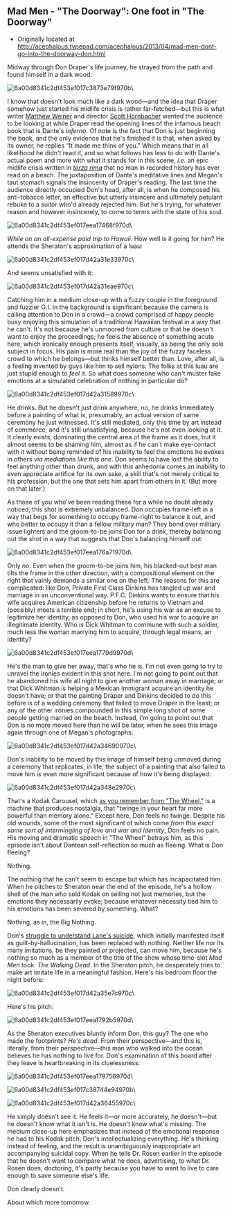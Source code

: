 ## Mad Men - "The Doorway": One foot in "The Doorway"

 * Originally located at http://acephalous.typepad.com/acephalous/2013/04/mad-men-dont-go-into-the-doorway-don.html

Midway through Don Draper's life journey, he strayed from the path and found himself in a dark wood:

![6a00d8341c2df453ef017c3873e79f970b](images/tv/mad-men/the-doorway/6a00d8341c2df453ef017c3873e79f970b.png)\ 

I know that doesn't look much like a dark wood—and the idea that Draper somehow just started his midlife crisis is rather far-fetched—but this is what writer [Matthew Weiner](http://www.imdb.com/name/nm1980806/) and director [Scott Hornbacher](http://www.imdb.com/name/nm0394954/) wanted the audience to be looking at while Draper read the opening lines of the infamous beach book that is Dante's *Inferno*. Of note is the fact that Don is just beginning the book, and the only evidence that he's finished it is that, when asked by its owner, he replies "It made me think of you." Which means that in all likelihood he didn't read it, and so what follows has less to do with Dante's actual poem and more with what it stands for in this scene, *i.e.* an epic midlife crisis written in *[terza rima](http://en.wikipedia.org/wiki/Terza_rima)* that no man in recorded history has ever read on a beach. The juxtaposition of Dante's meditative lines and Megan's taut stomach signals the insincerity of Draper's reading. The last time the audience directly occupied Don's head, after all, is when he composed his anti-tobacco letter, an effective but utterly insincere and ultimately petulant rebuke to a suitor who'd already rejected him. But he's trying, for whatever reason and however insincerely, to come to terms with the state of his soul.

![6a00d8341c2df453ef017eea17468f970d](images/tv/mad-men/the-doorway/6a00d8341c2df453ef017eea17468f970d.png)\ 

*While on an all-expense paid trip to Hawaii*. How well is it going for him? He attends the Sheraton's approximation of a luau:

![6a00d8341c2df453ef017d42a31e33970c](images/tv/mad-men/the-doorway/6a00d8341c2df453ef017d42a31e33970c.png)\ 

And seems unsatisfied with it:

![6a00d8341c2df453ef017d42a31eae970c](images/tv/mad-men/the-doorway/6a00d8341c2df453ef017d42a31eae970c.png)\ 

Catching him in a medium close-up with a fuzzy couple in the foreground and fuzzier G.I. in the background is significant because the camera is calling attention to Don in a crowd—a crowd comprised of happy people busy enjoying this simulation of a traditional Hawaiian festival in a way that he can't. It's not because he's unmoored from culture or that he doesn't want to enjoy the proceedings; he feels the absence of something acute here, which ironically enough presents itself, visually, as being the only sole subject in focus. His pain is more real than the joy of the fuzzy faceless crowd to which he belongs—but thinks himself better than. Love, after all, is a feeling invented by guys like him to sell nylons. The folks at this luau are just stupid enough to *feel* it. So what does someone who can't muster fake emotions at a simulated celebration of nothing in particular do?

![6a00d8341c2df453ef017d42a31589970c](images/tv/mad-men/the-doorway/6a00d8341c2df453ef017d42a31589970c.png)\ 

He drinks. But he doesn't just drink anywhere, no, he drinks immediately before a painting of what is, presumably, an actual version of same ceremony he just witnessed. It's still mediated, only this time by art instead of commerce; and it's still unsatisfying, because he's not even looking at it. It clearly exists, dominating the central area of the frame as it does, but it almost seems to be shaming him, almost as if he can't make eye-contact with it without being reminded of his inability to feel the emotions he evokes in others *via mediations like this one*. Don seems to have lost the ability to feel anything other than drunk, and with this anhedonia comes an inability to even appreciate artifice for its own sake, a skill that's not merely critical to his profession, but the one that sets him apart from others in it. (But more on that later.)

As those of you who've been reading these for a while no doubt already noticed, this shot is extremely unbalanced. Don occupies frame-left in a way that begs for something to occupy frame-right to balance it out, and who better to occupy it than a fellow military man? They bond over military issue lighters and the groom-to-be joins Don for a drink, thereby balancing out the shot in a way that suggests that Don's balancing himself out:

![6a00d8341c2df453ef017eea176a71970d](images/tv/mad-men/the-doorway/6a00d8341c2df453ef017eea176a71970d.png)\ 

Only *no*. Even when the groom-to-be joins him, his blacked-out best man tilts the frame in the other direction, with a compositional element on the right that vainly demands a similar one on the left. The reasons for this are complicated: like Don, Private First Class Dinkins has tangled up war and marriage in an unconventional way. P.F.C. Dinkins wants to ensure that his wife acquires American citizenship before he returns to Vietnam and (possibly) meets a terrible end; in short, he's  using his war as an excuse to legitimize her identity, as opposed to Don, who used his war to acquire an illegitimate identity. Who is Dick Whitman to commune with such a soldier, much less the woman marrying him to acquire, through legal means, an identity?

![6a00d8341c2df453ef017eea1779d9970d](images/tv/mad-men/the-doorway/6a00d8341c2df453ef017eea1779d9970d.png)\ 

He's the man to give her away, that's who he is. I'm not even going to try to unravel the ironies evident in this shot here. I'm not going to point out that he abandoned his wife all night to give another woman away in marriage; or that Dick Whitman is helping a Mexican immigrant acquire an identity he doesn't have; or that the painting Draper and Dinkins decided to do this before is of a wedding ceremony that failed to move Draper in the least; or any of the other ironies compounded in this simple long shot of some people getting married on the beach. Instead, I'm going to point out that Don is no more moved here than he will be later, when he sees this image again through one of Megan's photographs:

![6a00d8341c2df453ef017d42a34690970c](images/tv/mad-men/the-doorway/6a00d8341c2df453ef017d42a34690970c.png)\ 

Don's inability to be moved by this image of himself being unmoved during a ceremony that replicates, in life, the subject of a painting that also failed to move him is even more significant because of how it's being displayed:

![6a00d8341c2df453ef017d42a348e2970c](images/tv/mad-men/the-doorway/6a00d8341c2df453ef017d42a348e2970c.png)\ 

That's a Kodak Carousel, which [as you remember from "The Wheel,"](http://acephalous.typepad.com/acephalous/2012/06/mad-men-the-wheel.html) is a machine that produces nostalgia, that "twinge in your heart far more powerful than memory alone." Except here, Don feels no twinge. Despite his old wounds, some of the most significant of which come *from this exact same sort of intermingling of love and war and identity*, Don feels no pain. His moving and dramatic speech in "The Wheel" betrays him, as this episode isn't about Dantean self-reflection so much as fleeing. What is Don fleeing?

Nothing.

The nothing that he can't seem to escape but which has incapacitated him. When he pitches to Sheraton near the end of the episode, he's a hollow shell of the man who sold Kodak on selling not just memories, but the emotions they necessarily evoke; because whatever necessity tied him to his emotions has been severed by something. What?

Nothing, as in, the Big Nothing.

Don's [struggle to understand Lane's suicide](http://acephalous.typepad.com/acephalous/2012/06/mad-men-its-not-your-tooth-thats-rotten-.html), which initially manifested itself as guilt-by-hallucination, has been replaced with nothing. Neither life nor its many imitations, be they painted or projected, can move him, because he's nothing so much as a member of the title of the show whose time-slot *Mad Men* took: *The Walking Dead*. In the Sheraton pitch, he desperately tries to make art imitate life in a meaningful fashion. Here's his bedroom floor the night before:

![6a00d8341c2df453ef017d42a35e7c970c](images/tv/mad-men/the-doorway/6a00d8341c2df453ef017d42a35e7c970c.png)\ 

Here's his pitch:

![6a00d8341c2df453ef017eea1792b5970d](images/tv/mad-men/the-doorway/6a00d8341c2df453ef017eea1792b5970d.png)\ 

As the Sheraton executives bluntly inform Don, this guy? The one who made the footprints? *He's dead*. From their perspective—and this is, literally, from their perspective—this man who walked into the ocean believes he has nothing to live for. Don's examination of this board after they leave is heartbreaking in its cluelessness:

![6a00d8341c2df453ef017eea179756970d](images/tv/mad-men/the-doorway/6a00d8341c2df453ef017eea179756970d.png)\ 

![6a00d8341c2df453ef017c38744e94970b](images/tv/mad-men/the-doorway/6a00d8341c2df453ef017c38744e94970b.png)\ 

![6a00d8341c2df453ef017d42a36455970c](images/tv/mad-men/the-doorway/6a00d8341c2df453ef017d42a36455970c.png)\ 

He simply doesn't see it. He feels it—or more accurately, he doesn't—but he doesn't know what it isn't is. He doesn't know what's missing. The medium close-up here emphasizes that instead of the emotional response he had to his Kodak pitch, Don's intellectualizing everything. He's thinking instead of feeling, and the result is unambiguously inappropriate art accompanying suicidal copy. When he tells Dr. Rosen earlier in the episode that he doesn't want to compare what he does, advertising, to what Dr. Rosen does, doctoring, it's partly because you have to want to live to care enough to save someone else's life.

Don clearly doesn't.

About which more tomorrow.
